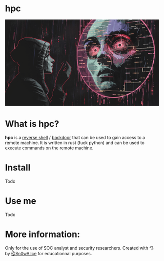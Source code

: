 # hpc

![](./.github/logo.png)

# What is hpc?
**hpc** is a [reverse shell](https://en.wikipedia.org/wiki/Shell_shoveling) / [backdoor](https://en.wikipedia.org/wiki/Backdoor_(computing)) that can be used to gain access to a remote machine. It is written in rust (fuck python) and can be used to execute commands on the remote machine.

# Install
Todo

# Use me
Todo


# More information:
Only for the use of SOC analyst and security researchers. Created with 💘 by [@Sn0wAlice](https://github.com/Sn0wAlice) for educationnal purposes.
